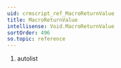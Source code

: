 ```yaml
---
uid: crmscript_ref_MacroReturnValue
title: MacroReturnValue
intellisense: Void.MacroReturnValue
sortOrder: 496
so.topic: reference
---
```







1. autolist

